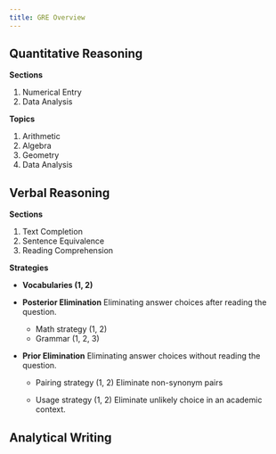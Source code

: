 ```yaml
---
title: GRE Overview
---
```


## Quantitative Reasoning

**Sections**

1. Numerical Entry
1. Data Analysis

**Topics**

1. Arithmetic
1. Algebra
1. Geometry
1. Data Analysis

## Verbal Reasoning

**Sections**

1. Text Completion
1. Sentence Equivalence
1. Reading Comprehension

**Strategies**

* **Vocabularies (1, 2)**
* **Posterior Elimination**
  Eliminating answer choices after reading the question.

  * Math strategy (1, 2)
  * Grammar (1, 2, 3)

* **Prior Elimination**
  Eliminating answer choices without reading the question.

  * Pairing strategy (1, 2)
    Eliminate non-synonym pairs

  * Usage strategy (1, 2)
    Eliminate unlikely choice in an academic context.

## Analytical Writing